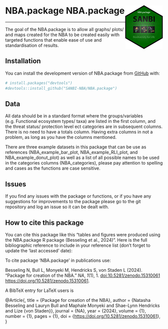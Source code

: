 
# NBA.package NBA.package <a href="https://sanbi-nba.github.io/NBA.package/"><img src="man/figures/logo.png" align="right" height="139" alt="NBA.package website" /></a>

------------------------------------------------------------------------

<!-- badges: start -->
<!-- badges: end -->

The goal of the NBA.package is to allow all graphs/ plots/ and maps
created for the NBA to be created easily with targeted functions that
enable ease of use and standardisation of results.

## Installation

You can install the development version of NBA.package from
[GitHub](https://github.com/) with:

``` r
# install.packages("devtools")
#devtools::install_github("SANBI-NBA/NBA.package")
```

## Data

All data should be in a standard format where the groups/variables
(e.g. Functional ecosystem types/ taxa) are listed in the first column,
and the threat status/ protection level ect categories are in subsequent
columns. There is no need to have a totals column. Having extra columns
in not a problem, as long as you have the columns mentioned.

There are three example datasets in this package that can be use as
references (NBA_example_bar_plot, NBA_example_RLI_plot, and
NBA_example_donut_plot) as well as a list of all possible names to be
used in the categories columns (NBA_categories), please pay attention to
spelling and cases as the functions are case sensitive.

## Issues

If you find any issues with the package or functions, or if you have any
suggestions for improvements to the package please go to the git
repository and log an issue so it can be dealt with.

## How to cite this package

You can cite this package like this “tables and figures were produced
using the NBA.package R package (Besseling et al., 2024)”. Here is the
full bibliographic reference to include in your reference list (don’t
forget to update the ‘last accessed’ date):

To cite package ‘NBA.package’ in publications use:

Besseling N, Bull L, Monyeki M, Hendricks S, von Staden L (2024).
“Package for creation of the NBA.” *NA*, *1*(1), 1.
<doi:10.5281/zenodo.15310061> <https://doi.org/10.5281/zenodo.15310061>.

A BibTeX entry for LaTeX users is

@Article{, title = {Package for creation of the NBA}, author = {Natasha
Besseling and Lauryn Bull and Maphale Monyeki and Shae-Lynn Hendricks
and Lize {von Staden}}, journal = {NA}, year = {2024}, volume = {1},
number = {1}, pages = {1}, doi =
{<https://doi.org/10.5281/zenodo.15310061>}, }

